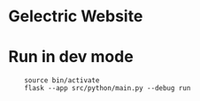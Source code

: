 # Gelectric Website

# Run in dev mode

```
	source bin/activate
	flask --app src/python/main.py --debug run
```
